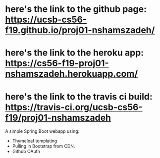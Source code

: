 # here's the link to the github page: https://ucsb-cs56-f19.github.io/proj01-nshamszadeh/
# here's the link to the heroku app: https://cs56-f19-proj01-nshamszadeh.herokuapp.com/
# here's the link to the travis ci build: https://travis-ci.org/ucsb-cs56-f19/proj01-nshamszadeh

A simple Spring Boot webapp using:
* Thymeleaf templating
* Pulling in Bootstrap from CDN.
* Github OAuth
